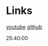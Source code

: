 # Links

[youtube](https://www.youtube.com/watch?v=gieEQFIfgYc)
[github](https://github.com/gitdagray/typescript-course)

25:40:00
